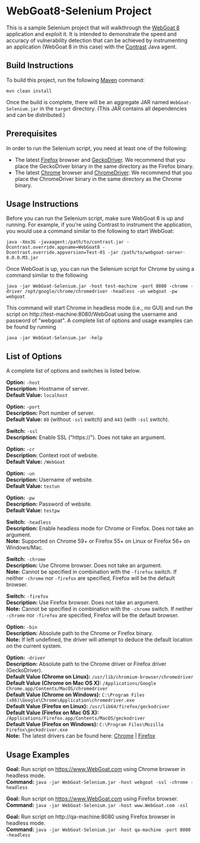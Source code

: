 # WebGoat8-Selenium Project
This is a sample Selenium project that will walkthrough the [WebGoat 8](https://github.com/WebGoat/WebGoat) application and exploit it. It is intended to demonstrate the speed and accuracy of vulnerability detection that can be achieved by instrumenting an application (WebGoat 8 in this case) with the [Contrast](https://www.contrastsecurity.com/) Java agent.

## Build Instructions
To build this project, run the following [Maven](https://maven.apache.org/) command:
```
mvn clean install
```
Once the build is complete, there will be an aggregate JAR named `WebGoat-Selenium.jar` in the `target` directory. (This JAR contains all dependencies and can be distributed.)

## Prerequisites

In order to run the Selenium script, you need at least one of the following:

* The latest [Firefox](https://www.mozilla.org/en-US/firefox/new/) browser and [GeckoDriver](https://github.com/mozilla/geckodriver/releases). We recommend that you place the GeckoDriver binary in the same directory as the Firefox binary.
* The latest [Chrome](https://www.google.com/chrome/) browser and [ChromeDriver](https://sites.google.com/a/chromium.org/chromedriver/). We recommend that you place the ChromeDriver binary in the same directory as the Chrome binary.

## Usage Instructions
Before you can run the Selenium script, make sure WebGoat 8 is up and running. For example, if you're using Contrast to instrument the application, you would use a command similar to the following to start WebGoat:
```
java -Xmx3G -javaagent:/path/to/contrast.jar -Dcontrast.override.appname=WebGoat8 -Dcontrast.override.appversion=Test-01 -jar /path/to/webgoat-server-8.0.0.M3.jar
```
Once WebGoat is up, you can run the Selenium script for Chrome by using a command similar to the following
```
java -jar WebGoat-Selenium.jar -host test-machine -port 8080 -chrome -driver /opt/google/chrome/chromedriver -headless -un webgoat -pw webgoat
```
This command will start Chrome in headless mode (i.e., no GUI) and run the script on http://test-machine:8080/WebGoat using the username and password of "webgoat". A complete list of options and usage examples can be found by running
 ```
 java -jar WebGoat-Selenium.jar -help
 ```

## List of Options

A complete list of options and switches is listed below.

**Option:** `-host`  
**Description:** Hostname of server.  
**Default Value:** `localhost`

**Option:** `-port`  
**Description:** Port number of server.  
**Default Value:** `80` (without `-ssl` switch) and `443` (with `-ssl` switch).

**Switch:** `-ssl`  
**Description:** Enable SSL ("https://"). Does not take an argument.

**Option:** `-cr`  
**Description:** Context root of website.  
**Default Value:** `/WebGoat`

**Option:** `-un`  
**Description:** Username of website.  
**Default Value:** `testun`

**Option:** `-pw`  
**Description:** Password of website.  
**Default Value:** `testpw`

**Switch:** `-headless`  
**Description:** Enable headless mode for Chrome or Firefox. Does not take an argument.  
**Note:** Supported on Chrome 59+ or Firefox 55+ on Linux or Firefox 56+ on Windows/Mac.

**Switch:** `-chrome`  
**Description:** Use Chrome browser. Does not take an argument.  
**Note:** Cannot be specified in combination with the `-firefox` switch. If neither `-chrome` nor `-firefox` are specified, Firefox will be the default browser.

**Switch:** `-firefox`  
**Description:** Use Firefox browser. Does not take an argument.  
**Note:** Cannot be specified in combination with the `-chrome` switch. If neither `-chrome` nor `-firefox` are specified, Firefox will be the default browser.

**Option:** `-bin`  
**Description:** Absolute path to the Chrome or Firefox binary.  
**Note:** If left undefined, the driver will attempt to deduce the default location on the current system.

**Option:** `-driver`  
**Description:** Absolute path to the Chrome driver or Firefox driver (GeckoDriver).  
**Default Value (Chrome on Linux):** `/usr/lib/chromium-browser/chromedriver`  
**Default Value (Chrome on Mac OS X):** `/Applications/Google Chrome.app/Contents/MacOS/chromedriver`  
**Default Value (Chrome on Windows):** `C:\Program Files (x86)\Google\Chrome\Application\chromedriver.exe`  
**Default Value (Firefox on Linux):** `/usr/lib64/firefox/geckodriver`  
**Default Value (Firefox on Mac OS X):** `/Applications/Firefox.app/Contents/MacOS/geckodriver`  
**Default Value (Firefox on Windows):** `C:\Program Files\Mozilla Firefox\geckodriver.exe`  
**Note:** The latest drivers can be found here:
[Chrome](https://sites.google.com/a/chromium.org/chromedriver/downloads) | [Firefox](https://github.com/mozilla/geckodriver/releases)


## Usage Examples

**Goal:** Run script on https://www.WebGoat.com using Chrome browser in headless mode.  
**Command:** `java -jar WebGoat-Selenium.jar -host webgoat -ssl -chrome -headless`

**Goal:** Run script on https://www.WebGoat.com using Firefox browser.  
**Command:** ``java -jar WebGoat-Selenium.jar -host www.WebGoat.com -ssl``

**Goal:** Run script on http://qa-machine:8080 using Firefox browser in headless mode.  
**Command:** ``java -jar WebGoat-Selenium.jar -host qa-machine -port 8080 -headless``
